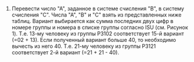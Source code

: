 1. Перевести число "А", заданное в системе счисления "В", в систему счисления "С". Числа "А", "В" и "С" взять из представленных ниже таблиц. Вариант выбирается как сумма последних двух цифр в номере группы и номера в списке группы согласно ISU (см. Рисунок 1). Т.е. 13-му человеку из группы P3102 соответствует 15-й вариант (=02 + 13). Если полученный вариант больше 40, то необходимо вычесть из него 40. Т.е. 21-му человеку из группы P3121 соответствует 2-й вариант (=21 + 21 - 40).
